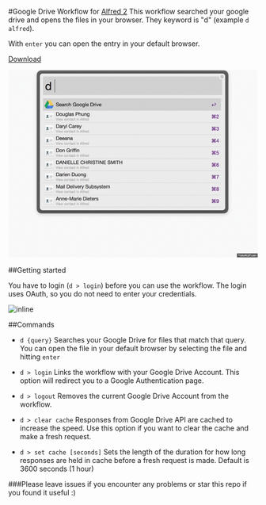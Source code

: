 #Google Drive Workflow for [Alfred 2](http://www.alfredapp.com/)
This workflow searched your google drive and opens the files in your browser. They keyword is "d" (example ```d alfred```).

With ```enter``` you can open the entry in your default browser.

[Download](https://github.com/azai91/alfred-drive-workflow/releases)

![inline](./assets/search.gif)

##Getting started

You have to login (```d > login```) before you can use the workflow. The login uses OAuth, so you do not need to enter your credentials.

![inline](./assets/login.png)

##Commands
- ```d {query}```
Searches your Google Drive for files that match that query. You can open the file in your default browser by selecting the file and hitting ```enter```

- ```d > login```
Links the workflow with your Google Drive Account. This option will redirect you to a Google Authentication page.

- ```d > logout```
Removes the current Google Drive Account from the workflow.

- ```d > clear cache```
Responses from Google Drive API are cached to increase the speed. Use this option if you want to clear the cache and make a fresh request.

- ```d > set cache [seconds]```
Sets the length of the duration for how long responses are held in cache before a fresh request is made. Default is 3600 seconds (1 hour)

###Please leave issues if you encounter any problems or star this repo if you found it useful :)
